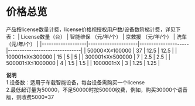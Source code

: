 # 价格总览

产品按license数量计费，license价格视授权用户数/设备数阶梯计费，详见下表：
| License数量（台） | 智能维保 （元/年/个） | 京救援 （元/年/个） | 洗车 （元/年/个） |
|-------------------|---------------------|---------------------|-------------------------------|
| 50000≤X≤100000    | 37                | 12.5                | 12.5                          |
| 100001≤X≤300000    | 15                | 5                | 5                          |
| 300001≤X≤500000          | 7                | 2.5                | 2.5                          |
| 500001≤X≤1000000          | 4                | 1.5                | 1.5                          |
| 1000001≤X          | 3                | 1.25                | 1.25                          |


**说明**   
1.设备数：适用于车载智能设备，每台设备需购买一个license   
2.最低起订量为50000，不足50000时按50000收费，例如，购买30000个语音版，则收费5000*37  

